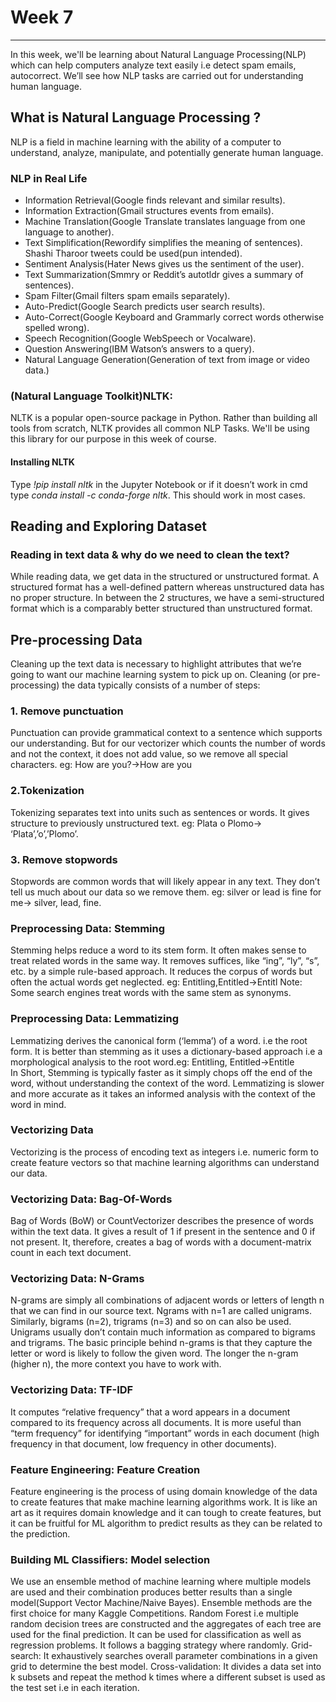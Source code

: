 # Week 7
---
In this week, we'll be learning about Natural Language Processing(NLP) which can help computers analyze text easily i.e detect spam emails, autocorrect. We’ll see how NLP tasks are carried out for understanding human language.
## What is Natural Language Processing ?
NLP is a field in machine learning with the ability of a computer to understand, analyze, manipulate, and potentially generate human language.
### NLP in Real Life
- Information Retrieval(Google finds relevant and similar results).
- Information Extraction(Gmail structures events from emails).
- Machine Translation(Google Translate translates language from one language to another).
- Text Simplification(Rewordify simplifies the meaning of sentences). Shashi Tharoor tweets could be used(pun intended).
- Sentiment Analysis(Hater News gives us the sentiment of the user).
- Text Summarization(Smmry or Reddit’s autotldr gives a summary of sentences).
- Spam Filter(Gmail filters spam emails separately).
- Auto-Predict(Google Search predicts user search results).
- Auto-Correct(Google Keyboard and Grammarly correct words otherwise spelled wrong).
- Speech Recognition(Google WebSpeech or Vocalware).
- Question Answering(IBM Watson’s answers to a query).
- Natural Language Generation(Generation of text from image or video data.)
### (Natural Language Toolkit)NLTK: 
NLTK is a popular open-source package in Python. Rather than building all tools from scratch, NLTK provides all common NLP Tasks. We'll be using this library for our purpose in this week of course.
#### Installing NLTK
Type _!pip install nltk_ in the Jupyter Notebook or if it doesn’t work in cmd type _conda install -c conda-forge nltk_. This should work in most cases.

## Reading and Exploring Dataset
### Reading in text data & why do we need to clean the text?
While reading data, we get data in the structured or unstructured format. A structured format has a well-defined pattern whereas unstructured data has no proper structure. In between the 2 structures, we have a semi-structured format which is a comparably better structured than unstructured format.
## Pre-processing Data
Cleaning up the text data is necessary to highlight attributes that we’re going to want our machine learning system to pick up on. Cleaning (or pre-processing) the data typically consists of a number of steps:
### 1. Remove punctuation
Punctuation can provide grammatical context to a sentence which supports our understanding. But for our vectorizer which counts the number of words and not the context, it does not add value, so we remove all special characters. eg: How are you?->How are you
### 2.Tokenization
Tokenizing separates text into units such as sentences or words. It gives structure to previously unstructured text. eg: Plata o Plomo-> ‘Plata’,’o’,’Plomo’.
### 3. Remove stopwords
Stopwords are common words that will likely appear in any text. They don’t tell us much about our data so we remove them. eg: silver or lead is fine for me-> silver, lead, fine.
### Preprocessing Data: Stemming
Stemming helps reduce a word to its stem form. It often makes sense to treat related words in the same way. It removes suffices, like “ing”, “ly”, “s”, etc. by a simple rule-based approach. It reduces the corpus of words but often the actual words get neglected. eg: Entitling,Entitled->Entitl
Note: Some search engines treat words with the same stem as synonyms.
### Preprocessing Data: Lemmatizing
Lemmatizing derives the canonical form (‘lemma’) of a word. i.e the root form. It is better than stemming as it uses a dictionary-based approach i.e a morphological analysis to the root word.eg: Entitling, Entitled->Entitle
<br/>
In Short, Stemming is typically faster as it simply chops off the end of the word, without understanding the context of the word. Lemmatizing is slower and more accurate as it takes an informed analysis with the context of the word in mind.
### Vectorizing Data
Vectorizing is the process of encoding text as integers i.e. numeric form to create feature vectors so that machine learning algorithms can understand our data.
### Vectorizing Data: Bag-Of-Words
Bag of Words (BoW) or CountVectorizer describes the presence of words within the text data. It gives a result of 1 if present in the sentence and 0 if not present. It, therefore, creates a bag of words with a document-matrix count in each text document.
### Vectorizing Data: N-Grams
N-grams are simply all combinations of adjacent words or letters of length n that we can find in our source text. Ngrams with n=1 are called unigrams. Similarly, bigrams (n=2), trigrams (n=3) and so on can also be used. 
Unigrams usually don’t contain much information as compared to bigrams and trigrams. The basic principle behind n-grams is that they capture the letter or word is likely to follow the given word. The longer the n-gram (higher n), the more context you have to work with.
### Vectorizing Data: TF-IDF
It computes “relative frequency” that a word appears in a document compared to its frequency across all documents. It is more useful than “term frequency” for identifying “important” words in each document (high frequency in that document, low frequency in other documents).
### Feature Engineering: Feature Creation
Feature engineering is the process of using domain knowledge of the data to create features that make machine learning algorithms work. It is like an art as it requires domain knowledge and it can tough to create features, but it can be fruitful for ML algorithm to predict results as they can be related to the prediction.
### Building ML Classifiers: Model selection
We use an ensemble method of machine learning where multiple models are used and their combination produces better results than a single model(Support Vector Machine/Naive Bayes). Ensemble methods are the first choice for many Kaggle Competitions. Random Forest i.e multiple random decision trees are constructed and the aggregates of each tree are used for the final prediction. It can be used for classification as well as regression problems. It follows a bagging strategy where randomly.
Grid-search: It exhaustively searches overall parameter combinations in a given grid to determine the best model.
Cross-validation: It divides a data set into k subsets and repeat the method k times where a different subset is used as the test set i.e in each iteration.
